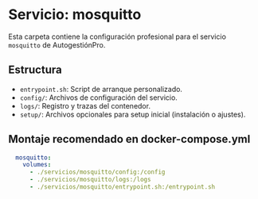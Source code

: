 # Servicio: mosquitto

Esta carpeta contiene la configuración profesional para el servicio `mosquitto` de AutogestiónPro.

## Estructura

- `entrypoint.sh`: Script de arranque personalizado.
- `config/`: Archivos de configuración del servicio.
- `logs/`: Registro y trazas del contenedor.
- `setup/`: Archivos opcionales para setup inicial (instalación o ajustes).

## Montaje recomendado en docker-compose.yml

```yaml
  mosquitto:
    volumes:
      - ./servicios/mosquitto/config:/config
      - ./servicios/mosquitto/logs:/logs
      - ./servicios/mosquitto/entrypoint.sh:/entrypoint.sh
```